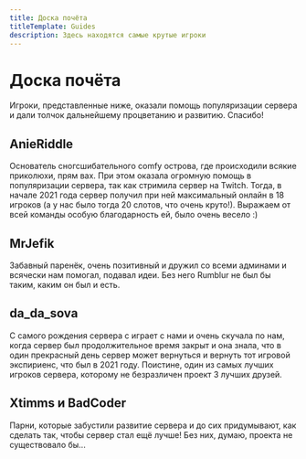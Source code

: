 ```yaml
---
title: Доска почёта
titleTemplate: Guides
description: Здесь находятся самые крутые игроки
---
```


# Доска почёта

Игроки, представленные ниже, оказали помощь популяризации сервера и дали толчок дальнейшему процветанию и развитию. Спасибо!

## AnieRiddle

Основатель сногсшибательного comfy острова, где происходили всякие приколюхи, прям вах. При этом оказала огромную помощь в популяризации сервера, так как стримила сервер на Twitch. Тогда, в начале 2021 года сервер получил при ней максимальный онлайн в 18 игроков (а у нас было тогда 20 слотов, что очень круто!). Выражаем от всей команды особую благодарность ей, было очень весело :)

## MrJefik

Забавный паренёк, очень позитивный и дружил со всеми админами и всячески нам помогал, подавал идеи. Без него Rumblur не был бы таким, каким он был и есть.

## da_da_sova

С самого рождения сервера с играет с нами и очень скучала по нам, когда сервер был продолжительное время закрыт и она знала, что в один прекрасный день сервер может вернуться и вернуть тот игровой экспириенс, что был в 2021 году. Поистине, один из самых лучших игроков сервера, которому не безразличен проект 3 лучших друзей. 

## Xtimms и BadCoder

Парни, которые забустили развитие сервера и до сих придумывают, как сделать так, чтобы сервер стал ещё лучше! Без них, думаю, проекта не существовало бы...